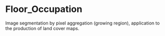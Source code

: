 # Floor_Occupation
Image segmentation by pixel aggregation (growing region), application to the production of land cover maps.
